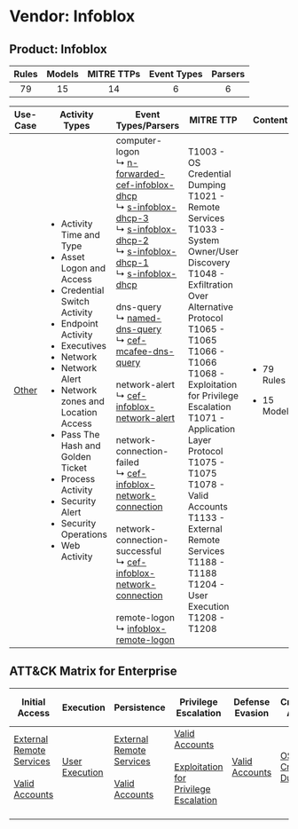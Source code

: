 Vendor: Infoblox
================
Product: Infoblox
-----------------
| Rules | Models | MITRE TTPs | Event Types | Parsers |
|:-----:|:------:|:----------:|:-----------:|:-------:|
|  79   |   15   |     14     |      6      |    6    |

|               Use-Case                | Activity Types                                                                                                                                                                                                                                                                                                                                                                    | Event Types/Parsers                                                                                                                                                                                                                                                                                                                                                                                                                                                                                                                                                                                                                                                                                                                                                                                                                                                                                                                                                                                                                                                                                 | MITRE TTP                                                                                                                                                                                                                                                                                                                                                                                                                 | Content                                               |
|:-------------------------------------:| --------------------------------------------------------------------------------------------------------------------------------------------------------------------------------------------------------------------------------------------------------------------------------------------------------------------------------------------------------------------------------- | --------------------------------------------------------------------------------------------------------------------------------------------------------------------------------------------------------------------------------------------------------------------------------------------------------------------------------------------------------------------------------------------------------------------------------------------------------------------------------------------------------------------------------------------------------------------------------------------------------------------------------------------------------------------------------------------------------------------------------------------------------------------------------------------------------------------------------------------------------------------------------------------------------------------------------------------------------------------------------------------------------------------------------------------------------------------------------------------------- | ------------------------------------------------------------------------------------------------------------------------------------------------------------------------------------------------------------------------------------------------------------------------------------------------------------------------------------------------------------------------------------------------------------------------- | ----------------------------------------------------- |
| [Other](../UseCases/usecase_other.md) | <ul><li>Activity Time  and Type</li><li>Asset Logon and Access</li><li>Credential Switch Activity</li><li>Endpoint Activity</li><li>Executives</li><li>Network</li><li>Network Alert</li><li>Network zones and Location Access</li><li>Pass The Hash and Golden Ticket</li><li>Process Activity</li><li>Security Alert</li><li>Security Operations</li><li>Web Activity</li></ul> |  computer-logon<br> ↳ [n-forwarded-cef-infoblox-dhcp](../Parsers/parserContent_n-forwarded-cef-infoblox-dhcp.md)<br> ↳ [s-infoblox-dhcp-3](../Parsers/parserContent_s-infoblox-dhcp-3.md)<br> ↳ [s-infoblox-dhcp-2](../Parsers/parserContent_s-infoblox-dhcp-2.md)<br> ↳ [s-infoblox-dhcp-1](../Parsers/parserContent_s-infoblox-dhcp-1.md)<br> ↳ [s-infoblox-dhcp](../Parsers/parserContent_s-infoblox-dhcp.md)<br><br> dns-query<br> ↳ [named-dns-query](../Parsers/parserContent_named-dns-query.md)<br> ↳ [cef-mcafee-dns-query](../Parsers/parserContent_cef-mcafee-dns-query.md)<br><br> network-alert<br> ↳ [cef-infoblox-network-alert](../Parsers/parserContent_cef-infoblox-network-alert.md)<br><br> network-connection-failed<br> ↳ [cef-infoblox-network-connection](../Parsers/parserContent_cef-infoblox-network-connection.md)<br><br> network-connection-successful<br> ↳ [cef-infoblox-network-connection](../Parsers/parserContent_cef-infoblox-network-connection.md)<br><br> remote-logon<br> ↳ [infoblox-remote-logon](../Parsers/parserContent_infoblox-remote-logon.md)<br> | T1003 - OS Credential Dumping<br>T1021 - Remote Services<br>T1033 - System Owner/User Discovery<br>T1048 - Exfiltration Over Alternative Protocol<br>T1065 - T1065<br>T1066 - T1066<br>T1068 - Exploitation for Privilege Escalation<br>T1071 - Application Layer Protocol<br>T1075 - T1075<br>T1078 - Valid Accounts<br>T1133 - External Remote Services<br>T1188 - T1188<br>T1204 - User Execution<br>T1208 - T1208<br> | <ul><li>79 Rules</li></ul><ul><li>15 Models</li></ul> |

ATT&CK Matrix for Enterprise
----------------------------
| Initial Access                                                                                                                                   | Execution                                                           | Persistence                                                                                                                                      | Privilege Escalation                                                                                                                                          | Defense Evasion                                                     | Credential Access                                                          | Discovery                                                                        | Lateral Movement                                                     | Collection | Command and Control                                                             | Exfiltration                                                                                | Impact |
| ------------------------------------------------------------------------------------------------------------------------------------------------ | ------------------------------------------------------------------- | ------------------------------------------------------------------------------------------------------------------------------------------------ | ------------------------------------------------------------------------------------------------------------------------------------------------------------- | ------------------------------------------------------------------- | -------------------------------------------------------------------------- | -------------------------------------------------------------------------------- | -------------------------------------------------------------------- | ---------- | ------------------------------------------------------------------------------- | ------------------------------------------------------------------------------------------- | ------ |
| [External Remote Services](https://attack.mitre.org/techniques/T1133)<br><br>[Valid Accounts](https://attack.mitre.org/techniques/T1078)<br><br> | [User Execution](https://attack.mitre.org/techniques/T1204)<br><br> | [External Remote Services](https://attack.mitre.org/techniques/T1133)<br><br>[Valid Accounts](https://attack.mitre.org/techniques/T1078)<br><br> | [Valid Accounts](https://attack.mitre.org/techniques/T1078)<br><br>[Exploitation for Privilege Escalation](https://attack.mitre.org/techniques/T1068)<br><br> | [Valid Accounts](https://attack.mitre.org/techniques/T1078)<br><br> | [OS Credential Dumping](https://attack.mitre.org/techniques/T1003)<br><br> | [System Owner/User Discovery](https://attack.mitre.org/techniques/T1033)<br><br> | [Remote Services](https://attack.mitre.org/techniques/T1021)<br><br> |            | [Application Layer Protocol](https://attack.mitre.org/techniques/T1071)<br><br> | [Exfiltration Over Alternative Protocol](https://attack.mitre.org/techniques/T1048)<br><br> |        |